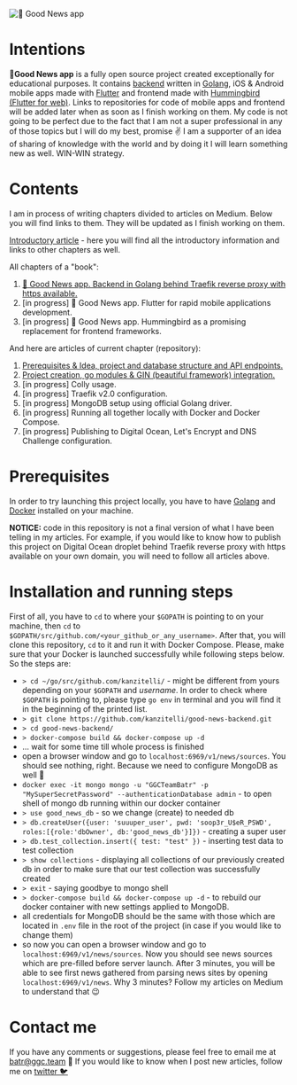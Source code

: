 ![📰 Good News app](https://miro.medium.com/max/3840/1*DFwfsEUSdDbZ6d4pf2JC5g.png)

# Intentions
**📰Good News app** is a fully open source project created exceptionally for educational purposes. It contains [backend](https://github.com/kanzitelli/good-news-backend) written in [Golang](https://golang.org/), iOS & Android mobile apps made with [Flutter](https://flutter.dev/) and frontend made with [Hummingbird (Flutter for web)](https://github.com/flutter/flutter_web). Links to repositories for code of mobile apps and frontend will be added later when as soon as I finish working on them. My code is not going to be perfect due to the fact that I am not a super professional in any of those topics but I will do my best, promise ✌️ I am a supporter of an idea of sharing of knowledge with the world and by doing it I will learn something new as well. WIN-WIN strategy. 

# Contents
I am in process of writing chapters divided to articles on Medium. Below you will find links to them. They will be updated as I finish working on them.

[Introductory article]() - here you will find all the introductory information and links to other chapters as well.

All chapters of a "book":
1. [📰 Good News app. Backend in Golang behind Traefik reverse proxy with https available.]() 
2. [in progress] 📰 Good News app. Flutter for rapid mobile applications development.
3. [in progress] 📰 Good News app. Hummingbird as a promising replacement for frontend frameworks.

And here are articles of current chapter (repository):
1. [Prerequisites & Idea, project and database structure and API endpoints.]()
2. [Project creation, go modules & GIN (beautiful framework) integration.]()
3. [in progress] Colly usage.
4. [in progress] Traefik v2.0 configuration.
5. [in progress] MongoDB setup using official Golang driver.
6. [in progress] Running all together locally with Docker and Docker Compose.
7. [in progress] Publishing to Digital Ocean, Let's Encrypt and DNS Challenge configuration.

# Prerequisites
In order to try launching this project locally, you have to have [Golang](https://golang.org/) and [Docker](https://docs.docker.com/v17.12/install/) installed on your machine.

**NOTICE:** code in this repository is not a final version of what I have been telling in my articles. For example, if you would like to know how to publish this project on Digital Ocean droplet behind Traefik reverse proxy with https available on your own domain, you will need to follow all articles above. 

# Installation and running steps
First of all, you have to `cd` to where your `$GOPATH` is pointing to on your machine, then `cd` to `$GOPATH/src/github.com/<your_github_or_any_username>`. After that, you will clone this repository, `cd` to it and run it with Docker Compose. Please, make sure that your Docker is launched successfully while following steps below. 
So the steps are:
- `> cd ~/go/src/github.com/kanzitelli/` - might be different from yours depending on your `$GOPATH` and *username*. In order to check where `$GOPATH` is pointing to, please type `go env` in terminal and you will find it in the beginning of the printed list.
- `> git clone https://github.com/kanzitelli/good-news-backend.git`
- `> cd good-news-backend/`
- `> docker-compose build && docker-compose up -d`
- ... wait for some time till whole process is finished
- open a browser window and go to `localhost:6969/v1/news/sources`. You should see nothing, right. Because we need to configure MongoDB as well 🙂
- `docker exec -it mongo mongo -u "GGCTeamBatr" -p "MySuperSecretPassword" --authenticationDatabase admin` - to open shell of mongo db running within our docker container
- `> use good_news_db` - so we change (create) to needed db
- `> db.createUser({user: 'suuuper_user', pwd: 'soop3r_U$eR_PSWD', roles:[{role:'dbOwner', db:'good_news_db'}]})` - creating a super user 
- `> db.test_collection.insert({ test: "test" })` - inserting test data to test collection
- `> show collections` - displaying all collections of our previously created db in order to make sure that our test collection was successfully created
- `> exit` - saying goodbye to mongo shell
- `> docker-compose build && docker-compose up -d` - to rebuild our docker container with new settings applied to MongoDB.
- all credentials for MongoDB should be the same with those which are located in `.env` file in the root of the project (in case if you would like to change them)
- so now you can open a browser window and go to `localhost:6969/v1/news/sources`. Now you should see news sources which are pre-filled before server launch. After 3 minutes, you will be able to see first news gathered from parsing news sites by opening `localhost:6969/v1/news`. Why 3 minutes? Follow my articles on Medium to understand that 😉

# Contact me
If you have any comments or suggestions, please feel free to email me at [batr@ggc.team](mailto:batr@ggc.team) 🙂
If you would like to know when I post new articles, follow me on [twitter 🐦](https://twitter.com/kanzitelli)